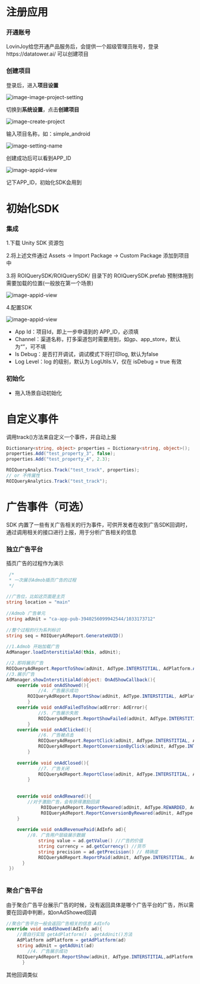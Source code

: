 # 注册应用

### 开通账号

LovinJoy给您开通产品服务后，会提供一个超级管理员账号，登录https://datatower.ai/ 可以创建项目

### 创建项目

登录后，进入**项目设置**

![image-image-project-setting](https://github.com/lovinjoy/datatower.ai-core-android/blob/main/resurce/image-project-setting.png)

切换到**系统设置**，点击**创建项目**

![image-create-project](https://github.com/lovinjoy/datatower.ai-core-android/blob/main/resurce/image-create-project.png)

输入项目名称，如：simple_android

![image-setting-name](https://github.com/lovinjoy/datatower.ai-core-android/blob/main/resurce/image-setting-name.png)

创建成功后可以看到APP_ID

![image-appid-view](https://github.com/lovinjoy/datatower.ai-core-android/blob/main/resurce/image-appid-view.png)

记下APP_ID，初始化SDK会用到

### 

# 初始化SDK

### 集成

1.下载 Unity SDK 资源包 

2.将上述文件通过 Assets → Import Package → Custom Package 添加到项目中

3.将 ROIQuerySDK/ROIQuerySDK/ 目录下的 ROIQuerySDK.prefab 预制体拖到需要加载的位置(一般放在第一个场景)

 ![image-appid-view](https://github.com/lovinjoy/datatower.ai-core-android/blob/main/resurce/unity_1.png)
 
4.配置SDK

 ![image-appid-view](https://github.com/lovinjoy/datatower.ai-core-android/blob/main/resurce/unity_2.png)
 
- App Id：项目Id，即上一步申请到的 APP_ID，必须填
- Channel：渠道名称，打多渠道包时需要用到，如gp、app_store，默认为“”，可不填
- Is Debug：是否打开调试，调试模式下将打印log, 默认为false
- Log Level：log 的级别，默认为 LogUtils.V，仅在 isDebug = true 有效
	


### 初始化

- 拖入场景自动初始化


# 自定义事件

调用track()方法来自定义一个事件，并自动上报

```c#
Dictionary<string, object> properties = Dictionary<string, object>();
properties.Add("test_property_3", false);
properties.Add("test_property_4", 2.3);

ROIQueryAnalytics.Track("test_track", properties);
// or 不传属性
ROIQueryAnalytics.Track("test_track");
```



# 广告事件（可选）

SDK  内置了一些有关广告相关的行为事件，可供开发者在收到广告SDK回调时，通过调用相关的接口进行上报，用于分析广告相关的信息

### 独立广告平台

插页广告的过程作为演示

```c#
 /*
 * 一次展示Admob插页广告的过程
 */
 
//广告位，比如这页面是主页
string location = "main"
 
//Admob 广告单元
string adUnit = "ca-app-pub-3940256099942544/1033173712"
 
//整个过程的行为系列标识
string seq = ROIQueryAdReport.GenerateUUID()
 
//1.Admob 开始加载广告
AdManager.loadInterstitialAd(this, adUnit); 

//2.即将展示广告
ROIQueryAdReport.ReportToShow(adUnit, AdType.INTERSTITIAL, AdPlatform.ADMOB, location, seq)
//3.展示广告
AdManager.showInterstitialAd(object: OnAdShowCallback(){
   	override void onAdShowed(){
        	//4. 广告展示成功
   		ROIQueryAdReport.ReportShow(adUnit, AdType.INTERSTITIAL, AdPlatform.ADMOB, location,seq)
    	}
   	override void onAdFailedToShow(adError: AdError){
      		//5. 广告展示失败
    		ROIQueryAdReport.ReportShowFailed(adUnit, AdType.INTERSTITIAL, AdPlatform.ADMOB, location, seq, adError.code, adError.msg)
    	}
   	override void onAdClicked(){
        	//6. 广告被点击
     		ROIQueryAdReport.ReportClick(adUnit, AdType.INTERSTITIAL, AdPlatform.ADMOB, location, seq)
      		ROIQueryAdReport.ReportConversionByClick(adUnit, AdType.INTERSTITIAL, AdPlatform.ADMOB, location, seq)
    	}
   		
   	override void onAdClosed(){
        	//7. 广告关闭
     		ROIQueryAdReport.ReportClose(adUnit, AdType.INTERSTITIAL, AdPlatform.ADMOB, location, seq)
    	}
	
	
	override void onAdRewared(){
		//对于激励广告，会有获得激励回调
    		 ROIQueryAdReport.ReportRewared(adUnit, AdType.REWARDED, AdPlatform.ADMOB, location, seq)
    		 ROIQueryAdReport.ReportConversionByRewared(adUnit, AdType.REWARDED, AdPlatform.ADMOB, location, seq)
	}
   
   	override void onAdRevenuePaid(AdInfo ad){
		//8. 广告用户层级展示数据
        	string value = ad.getValue() //广告的价值
        	string currency = ad.getCurrency() //货币
        	string precision = ad.getPrecision() // 精确度
        	ROIQueryAdReport.ReportPaid(adUnit, AdType.INTERSTITIAL, AdPlatform.ADMOB, location, seq, value, currency, precision)
      }
 })
    

```





### 聚合广告平台

由于聚合广告平台展示广告的时候，没有返回具体是哪个广告平台的广告，所以需要在回调中判断，如onAdShowed回调

```c#
//聚合广告平台一般会返回广告相关的信息 AdInfo
override void onAdShowed(AdInfo ad){
  	//需自行实现 getAdPlatform() 、getAdUnit()方法
  	AdPlatform adPlatform = getAdPlatform(ad)
  	string adUnit = getAdUnit(ad)
        //4. 广告展示成功
   	ROIQueryAdReport.ReportShow(adUnit, AdType.INTERSTITIAL,adPlatform,location, seq)
      }
```

其他回调类似
